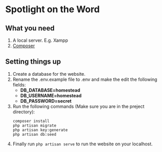 # Spotlight on the Word
## What you need
1. A local server. E.g. Xampp
2. [Composer](https://getcomposer.org)

## Setting things up
1. Create a database for the website.
2. Rename the .env.example file to .env and make the edit the following fields:
   - **DB_DATABASE=homestead**
   - **DB_USERNAME=homestead**
   - **DB_PASSWORD=secret**
3. Run the following commands (Make sure you are in the preject directory):
   ```
   composer install
   php artisan migrate
   php artisan key:generate
   php artisan db:seed
   ```
4. Finally run `php artisan serve` to run the website on your localhost.
